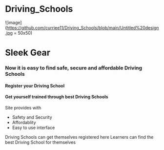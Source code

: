 # Driving_Schools
![image](https://github.com/curriee11/Driving_Schools/blob/main/Untitled%20design.jpg = 50x50)
<h1>Sleek Gear</h1>

<h3>Now it is easy to find safe, secure and affordable Driving Schools</h3>

<h4>Register your Driving School</h4>
<h4>Get yourself trained through best Driving Schools</h4>

Site provides with
<ul>
 <li>Safety and Security</li>
 <li>Affordablity</li>
 <li>Easy to use interface</li>
</ul>

Driving Schools can get themselves registered here
Learners can find the best Driving School for themselves

